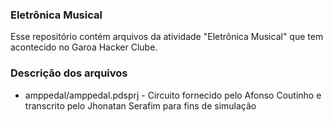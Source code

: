 ### Eletrônica Musical

Esse repositório contém arquivos da atividade "Eletrônica Musical" que tem acontecido no Garoa Hacker Clube.

### Descrição dos arquivos

* amppedal/amppedal.pdsprj - Circuito fornecido pelo Afonso Coutinho e transcrito pelo Jhonatan Serafim para fins de simulação
